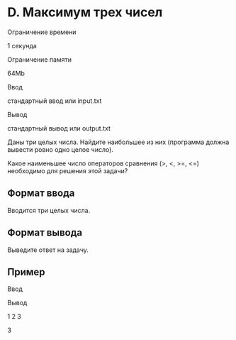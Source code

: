 D. Максимум трех чисел
======================

Ограничение времени

1 секунда

Ограничение памяти

64Mb

Ввод

стандартный ввод или input.txt

Вывод

стандартный вывод или output.txt

Даны три целых числа. Найдите наибольшее из них (программа должна вывести ровно одно целое число).

Какое наименьшее число операторов сравнения (>, <, >=, <=) необходимо для решения этой задачи?

Формат ввода
------------

Вводится три целых числа.

Формат вывода
-------------

Выведите ответ на задачу.

Пример
------

Ввод

Вывод

1
2
3

3